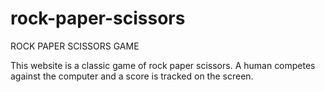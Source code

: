# rock-paper-scissors

ROCK PAPER SCISSORS GAME

This website is a classic game of rock paper scissors.
A human competes against the computer and a score is
tracked on the screen.
